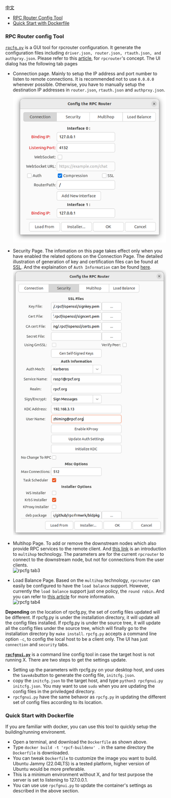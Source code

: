 [中文](./README_cn.md)
- [RPC Router Config Tool](#rpc-router-config-tool)
- [Quick Start with Dockerfile](#quick-start-with-dockerfile)

### RPC Router config Tool
[`rpcfg.py`](./rpcfg.py) is a GUI tool for rpcrouter configuration. It generate the configuration files including `driver.json, router.json, rtauth.json, and authprxy.json`. Please refer to this [article](../rpc/readme.md), for `rpcrouter`'s concept.
The UI dialog has the following tab pages
* Connection page. Mainly to setup the IP address and port number to listen to remote connections. It is recommended not to use `0.0.0.0` whenever possible. Otherwise, you have to manually setup the destination IP addresses in `router.json`, `rtauth.json` and `authprxy.json`.   
  ![rpcfg tab1](../pics/rpcfg.png)
  
* Security Page. The infomation on this page takes effect only when you have enabled the related options on the Connection Page. The detailed illustration of generation of key and certification files can be found at [SSL](../rpc/sslport). And the explaination of `Auth Information` can be found [here](../rpc/security#4-enable-authentication-for-rpc-frmwrk).   
  ![rpcfg tab2](../pics/rpcfg2.png)
* Multihop Page. To add or remove the downstream nodes which also provide RPC services to the remote client. And [this link](https://github.com/zhiming99/rpc-frmwrk/wiki/Introduction-of-Multihop-support) is an introduction to `multihop` technology. The parameters are for the current `rpcrouter` to connect to the downstream node, but not for connections from the user clients.   
  ![rpcfg tab3](../pics/rpcfg3.png)
* Load Balance Page. Based on the `multihop` technology, `rpcrouter` can easily be configured to have the `load balance` support. However, currently the `load balance` support just one policy, the `round robin`. And you can refer to [this article](https://github.com/zhiming99/rpc-frmwrk/wiki/Introduction-of-Multihop-support#node-redundancyload-balance) for more information.   
  ![rpcfg tab4](../pics/rpcfg4.png)
  
**Depending** on the location of rpcfg.py, the set of config files updated will be different. If rpcfg.py is under the installation directory, it will update all the config files installed. If rpcfg.py is under the source tree, it will update all the config files under the source tree, which will finally go to the installation directory by `make install`.
`rpcfg.py` accepts a command line option `-c`, to config the local host to be a client only. The UI has just `connection` and `security` tabs.

**[`rpcfgnui.py`](./rpcfgnui.py)** is a command line config tool in case the target host is not running X. There are two steps to get the settings update.
  * Setting up the parameters with rpcfg.py on your desktop host, and uses the `SaveAs`button to generate the config file, `initcfg.json`.
  * copy the `initcfg.json` to the target host, and type `python3 rpcfgnui.py initcfg.json`. You may want to use `sudo` when you are updating the config files in the priviledged directory.
  * `rpcfgnui.py` have the same behavor as `rpcfg.py` in updating the different set of config files according to its location.

### Quick Start with Dockerfile
If you are familiar with docker, you can use this tool to quickly setup the building/running environemt.
  * Open a terminal, and download the `Dockerfile` as shown above.
  * Type `docker build -t 'rpcf-buildenv' .` in the same directory the `Dockerfile` is downloaded.
  * You can tweak `Dockerfile` to customize the image you want to build. Ubuntu Jammy (22.04LTS) is a tested platform, higher version of Ubuntu would be more preferable. 
  * This is a minimum environment without X, and for test purpose the server is set to listening to 127.0.0.1.
  * You can use use `rpcfgnui.py` to update the container's settings as described in the above section.
